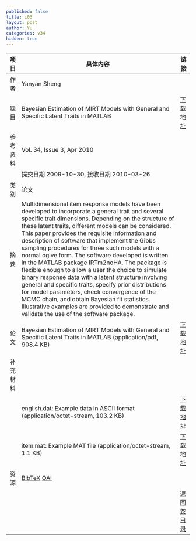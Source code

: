 ```yaml
---
published: false
title: i03
layout: post
author: Yu
categories: v34
hidden: true
---
```


| 项目 | 具体内容 | 链接 |
|---:|---|---|
| 作者 | Yanyan Sheng| |
| 题目 |Bayesian Estimation of MIRT Models with General and Specific Latent Traits in MATLAB | [下载地址](http://www.jstatsoft.org/v34/i03/paper) |
| 参考资料 |Vol. 34, Issue 3, Apr 2010 | |
| | 提交日期 2009-10-30, 接收日期 2010-03-26| | 
| 类别 | 论文| |
| 摘要 | Multidimensional item response models have been developed to incorporate a general trait and several specific trait dimensions. Depending on the structure of these latent traits, different models can be considered. This paper provides the requisite information and description of software that implement the Gibbs sampling procedures for three such models with a normal ogive form. The software developed is written in the MATLAB package IRTm2noHA. The package is flexible enough to allow a user the choice to simulate binary response data with a latent structure involving general and specific traits, specify prior distributions for model parameters, check convergence of the MCMC chain, and obtain Bayesian fit statistics. Illustrative examples are provided to demonstrate and validate the use of the software package.| |
| 论文 | Bayesian Estimation of MIRT Models with General and Specific Latent Traits in MATLAB  (application/pdf, 908.4 KB)| [下载地址](http://www.jstatsoft.org/v34/i03/paper) |
| 补充材料 | | |
| |english.dat: Example data in ASCII format  (application/octet-stream, 103.2 KB)|  [下载地址](http://www.jstatsoft.org/v34/i03/supp/3) |
| |item.mat: Example MAT file  (application/octet-stream, 1.1 KB)|  [下载地址](http://www.jstatsoft.org/v34/i03/supp/4) |
| 资源 | [BibTeX](http://www.jstatsoft.org/v34/i03/bibtex) [OAI](http://www.jstatsoft.org/oai?verb=GetRecord&identifier=oai.jstatsoft/v34/i03&prefix=oai_dc)| |
| |  | [返回卷目录]({{site.baseurl}}/volume/v34.html) |